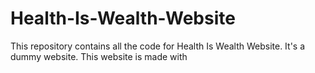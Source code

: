 # Health-Is-Wealth-Website
This repository contains all the code for Health Is Wealth Website. It's a dummy website. This website is made with
